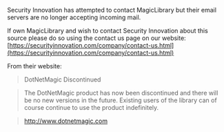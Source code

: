 Security Innovation has attempted to contact MagicLibrary but their email servers are no longer accepting incoming mail. 

If own MagicLibrary and wish to contact Security Innovation about this source please do so using the contact us page on our website: [https://securityinnovation.com/company/contact-us.html](https://securityinnovation.com/company/contact-us.html)

From their website: 
> DotNetMagic Discontinued

> The DotNetMagic product has now been discontinued and there will be no new versions in the future. Existing users of the library can of course continue to use the product indefinitely.

> http://www.dotnetmagic.com
